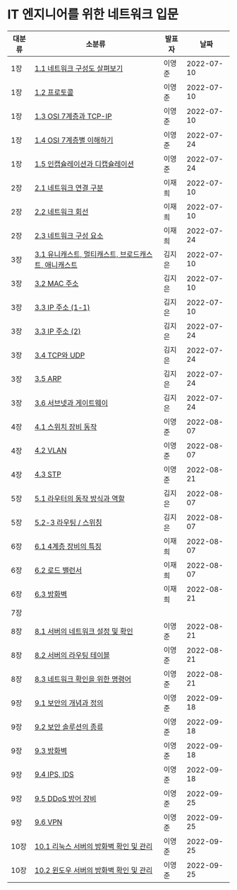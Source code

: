 # IT 엔지니어를 위한 네트워크 입문

| 대분류 | 소분류                                                                                                                       | 발표자 | 날짜       |
| ------ | ---------------------------------------------------------------------------------------------------------------------------- | ------ | ---------- |
| 1장    | [1.1 네트워크 구성도 살펴보기](01장/1.1%20네트워크%20구성도%20살펴보기.md)                                                   | 이영준 | 2022-07-10 |
| 1장    | [1.2 프로토콜](01장/1.2%20프로토콜.md)                                                                                       | 이영준 | 2022-07-10 |
| 1장    | [1.3 OSI 7계층과 TCP-IP](01장/1.3%20OSI%207계층과%20TCP-IP.md)                                                               | 이영준 | 2022-07-10 |
| 1장    | [1.4 OSI 7계층별 이해하기](01장/1.4%20OSI%207계층별%20이해하기.md)                                                           | 이영준 | 2022-07-24 |
| 1장    | [1.5 인캡슐레이션과 디캡슐레이션](01장/1.5%20인캡슐레이션과%20디캡슐레이션.md)                                               | 이영준 | 2022-07-24 |
| 2장    | [2.1 네트워크 연결 구분](02장/2.1%20네트워크%20연결%20구분.md)                                                               | 이재희 | 2022-07-10 |
| 2장    | [2.2 네트워크 회선](02장/2.2%20네트워크%20회선.md)                                                                           | 이재희 | 2022-07-10 |
| 2장    | [2.3 네트워크 구성 요소](02장/2.3%20네트워크%20구성%20요소.md)                                                               | 이재희 | 2022-07-24 |
| 3장    | [3.1 유니캐스트, 멀티캐스트, 브로드캐스트, 애니캐스트](03장/3.1%20유니캐스트,%20멀티캐스트,%20브로드캐스트,%20애니캐스트.md) | 김지은 | 2022-07-10 |
| 3장    | [3.2 MAC 주소](03장/3.2%20MAC%20주소.md)                                                                                     | 김지은 | 2022-07-10 |
| 3장    | [3.3 IP 주소 (1-1)](03장/3.3%20IP%20주소%20(1-1).md)                                                                         | 김지은 | 2022-07-10 |
| 3장    | [3.3 IP 주소 (2)](03장/3.3%20IP%20주소%20(2).md)                                                                             | 김지은 | 2022-07-24 |
| 3장    | [3.4 TCP와 UDP](03장/3.4%20TCP와%20UDP.md)                                                                                   | 김지은 | 2022-07-24 |
| 3장    | [3.5 ARP](03장/3.5%20ARP.md)                                                                                                 | 김지은 | 2022-07-24 |
| 3장    | [3.6 서브넷과 게이트웨이](03장/3.6%20서브넷과%20게이트웨이.md)                                                               | 김지은 | 2022-07-24 |
| 4장    | [4.1 스위치 장비 동작](04장/4.1%20스위치%20장비%20동작.md)                                                                   | 이영준 | 2022-08-07 |
| 4장    | [4.2 VLAN](04장/4.2%20VLAN.md)                                                                                               | 이영준 | 2022-08-07 |
| 4장    | [4.3 STP](04장/4.3%20STP.md)                                                                                                 | 이영준 | 2022-08-21 |
| 5장    | [5.1 라우터의 동작 방식과 역할](05장/5.1%20라우터의%20동작%20방식과%20역할.md)                                               | 김지은 | 2022-08-07 |
| 5장    | [5.2-3 라우팅 / 스위칭](05장/5.2-3%20라우팅%20-%20스위칭.md)                                                                 | 김지은 | 2022-08-07 |
| 6장    | [6.1 4계층 장비의 특징](06장/6.1%204계층%20장비의%20특징.md)                                                                 | 이재희 | 2022-08-07 |
| 6장    | [6.2 로드 밸런서](06장/6.2%20로드%20밸런서.md)                                                                               | 이재희 | 2022-08-07 |
| 6장    | [6.3 방화벽](06장/6.3%20방화벽.md)                                                                                           | 이재희 | 2022-08-21 |
| 7장    |                                                                                                                              |        |            |
| 8장    | [8.1 서버의 네트워크 설정 및 확인](08장/8.1%20서버의%20네트워크%20설정%20및%20확인.md)                                       | 이영준 | 2022-08-21 |
| 8장    | [8.2 서버의 라우팅 테이블](08장/8.2%20서버의%20라우팅%20테이블.md)                                                           | 이영준 | 2022-08-21 |
| 8장    | [8.3 네트워크 확인을 위한 명령어](08장/8.3%20네트워크%20확인을%20위한%20명령어.md)                                           | 이영준 | 2022-08-21 |
| 9장    | [9.1 보안의 개념과 정의](09장/9.1%20보안의%20개념과%20정의.md)                                                               | 이영준 | 2022-09-18 |
| 9장    | [9.2 보안 솔루션의 종류](09장/9.2%20보안%20솔루션의%20종류.md)                                                               | 이영준 | 2022-09-18 |
| 9장    | [9.3 방화벽](09장/9.3%20방화벽.md)                                                                                           | 이영준 | 2022-09-18 |
| 9장    | [9.4 IPS, IDS](09장/9.4%20IPS,%20IDS.md)                                                                                     | 이영준 | 2022-09-18 |
| 9장    | [9.5 DDoS 방어 장비](09장/9.5%20DDoS%20방어%20장비.md)                                                                       | 이영준 | 2022-09-25 |
| 9장    | [9.6 VPN](09장/9.6%20VPN.md)                                                                                                 | 이영준 | 2022-09-25 |
| 10장   | [10.1 리눅스 서버의 방화벽 확인 및 관리](10장/10.1%20리눅스%20서버의%20방화벽%20확인%20및%20관리.md)                         | 이영준 | 2022-09-25 |
| 10장   | [10.2 윈도우 서버의 방화벽 확인 및 관리](10장/10.2%20윈도우%20서버의%20방화벽%20확인%20및%20관리.md)                         | 이영준 | 2022-09-25 | 
